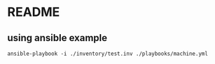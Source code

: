 

# README


## using ansible example

````
ansible-playbook -i ./inventory/test.inv ./playbooks/machine.yml
````
